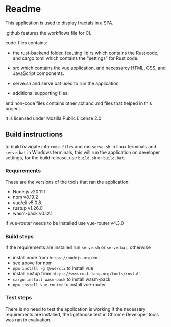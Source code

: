 # Readme

This application is used to display fractals in a SPA.

.github features the workflows file for CI.

code-files contains:
* the rust-backend folder, feauting lib.rs which contains the Rust code, and cargo.toml which contains the "settings" for Rust code.

* src which contains the vue application, and necessarcy HTML, CSS, and JavaScript components.

* serve.sh and serve.bat used to run the application.

* additional supporting files.

and non-code files contains other .txt and .md files that helped in this project.

It is licensed under Mozilla Public License 2.0

## Build instructions

to build navigate into `code-files` and run `serve.sh` in linux terminals and `serve.bat` in Windows terminals, this will run the application on developer settings, for the build release, use `build.sh` or `build.bat`.

### Requirements

These are the versions of the tools that ran the application:
* Node.js v20.11.1
* npm v8.19.2
* vue/cli v5.0.8
* rustup v1.26.0
* wasm-pack v0.12.1

If vue-router needs to be installed use vue-router v4.3.0

### Build steps

If the requirements are installed run `serve.sh` or `serve.bat`, otherwise
* install node from `https://nodejs.org/en`
* see above for npm
* `npm install -g @vue/cli` to install vue
* install rustup from `https://www.rust-lang.org/tools/install`
* `cargo install wasm-pack` to install wasm-pack
* `npm install vue-router` to install vue-router

### Test steps

There is no need to test the application is working if the necessary requirements are installed, the lighthouse test in Chrome Developer tools was ran in evaluation.

